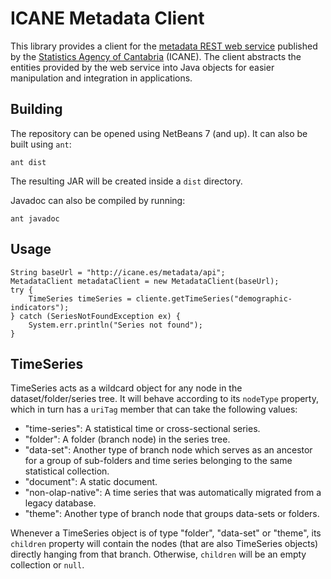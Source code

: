 ICANE Metadata Client
=====================

This library provides a client for the [metadata REST web service](http://icane.es/metadata/) published by the [Statistics Agency of Cantabria](http://icane.es) (ICANE). The client abstracts the entities provided by the web service into Java objects for easier manipulation and integration in applications.

Building
--------
The repository can be opened using NetBeans 7 (and up). It can also be built using ```ant```:
```
ant dist
```

The resulting JAR will be created inside a ```dist``` directory.

Javadoc can also be compiled by running:

```
ant javadoc
```

Usage
-----

```
String baseUrl = "http://icane.es/metadata/api";
MetadataClient metadataClient = new MetadataClient(baseUrl);
try {
    TimeSeries timeSeries = cliente.getTimeSeries("demographic-indicators");
} catch (SeriesNotFoundException ex) {
    System.err.println("Series not found");
}
```

TimeSeries
----------
TimeSeries acts as a wildcard object for any node in the dataset/folder/series tree. It will behave according to its ```nodeType``` property, which in turn has a ```uriTag``` member that can take the following values:

* "time-series": A statistical time or cross-sectional series.
* "folder": A folder (branch node) in the series tree.
* "data-set": Another type of branch node which serves as an ancestor for a group of sub-folders and time series belonging to the same statistical collection.
* "document": A static document.
* "non-olap-native": A time series that was automatically migrated from a legacy database.
* "theme": Another type of branch node that groups data-sets or folders.

Whenever a TimeSeries object is of type "folder", "data-set" or "theme", its ```children``` property will contain the nodes (that are also TimeSeries objects) directly hanging from that branch. Otherwise, ```children``` will be an empty collection or ```null```.